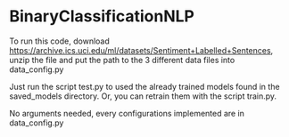 # BinaryClassificationNLP

To run this code, download https://archive.ics.uci.edu/ml/datasets/Sentiment+Labelled+Sentences, unzip the file and put the path to the 3 different data files into data_config.py

Just run the script test.py to used the already trained models found in the saved_models directory.
Or, you can retrain them with the script train.py. 

No arguments needed, every configurations implemented are in data_config.py
